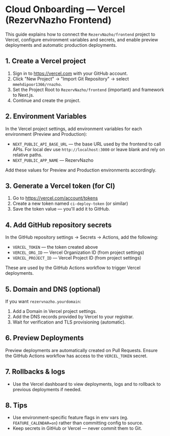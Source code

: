 # Cloud Onboarding — Vercel (RezervNazho Frontend)

This guide explains how to connect the `RezervNazho/frontend` project to Vercel, configure environment variables and secrets, and enable preview deployments and automatic production deployments.

## 1. Create a Vercel project
1. Sign in to https://vercel.com with your GitHub account.
2. Click "New Project" → "Import Git Repository" → select `mmehdipoor1366/rnazho`.
3. Set the Project Root to `RezervNazho/frontend` (important) and framework to Next.js.
4. Continue and create the project.

## 2. Environment Variables
In the Vercel project settings, add environment variables for each environment (Preview and Production):

- `NEXT_PUBLIC_API_BASE_URL` — the base URL used by the frontend to call APIs. For local dev use `http://localhost:3000` or leave blank and rely on relative paths.
- `NEXT_PUBLIC_APP_NAME` — RezervNazho

Add these values for Preview and Production environments accordingly.

## 3. Generate a Vercel token (for CI)
1. Go to https://vercel.com/account/tokens
2. Create a new token named `ci-deploy-token` (or similar)
3. Save the token value — you'll add it to GitHub.

## 4. Add GitHub repository secrets
In the GitHub repository settings → Secrets → Actions, add the following:

- `VERCEL_TOKEN` — the token created above
- `VERCEL_ORG_ID` — Vercel Organization ID (from project settings)
- `VERCEL_PROJECT_ID` — Vercel Project ID (from project settings)

These are used by the GitHub Actions workflow to trigger Vercel deployments.

## 5. Domain and DNS (optional)
If you want `rezervnazho.yourdomain`:
1. Add a Domain in Vercel project settings.
2. Add the DNS records provided by Vercel to your registrar.
3. Wait for verification and TLS provisioning (automatic).

## 6. Preview Deployments
Preview deployments are automatically created on Pull Requests. Ensure the GitHub Actions workflow has access to the `VERCEL_TOKEN` secret.

## 7. Rollbacks & logs
- Use the Vercel dashboard to view deployments, logs and to rollback to previous deployments if needed.

## 8. Tips
- Use environment-specific feature flags in env vars (eg. `FEATURE_CALENDAR=on`) rather than committing config to source.
- Keep secrets in GitHub or Vercel — never commit them to Git.

